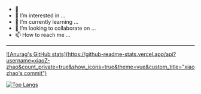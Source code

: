 - 👋 
- 👀 I’m interested in ...
- 🌱 I’m currently learning ...
- 💞️ I’m looking to collaborate on ...
- 📫 How to reach me ...

<!---
xiaoZ-zhao/xiaoZ-zhao is a ✨ special ✨ repository because its `README.md` (this file) appears on your GitHub profile.
You can click the Preview link to take a look at your changes.
--->
-----
[![Anurag's GitHub stats](https://github-readme-stats.vercel.app/api?username=xiaoZ-zhao&count_private=true&show_icons=true&theme=vue&custom_title="xiaozhao's commit")](https://github.com/anuraghazra/github-readme-stats)


[![Top Langs](https://github-readme-stats.vercel.app/api/top-langs/?username=xiaoZ-zhao)](https://github.com/anuraghazra/github-readme-stats)



